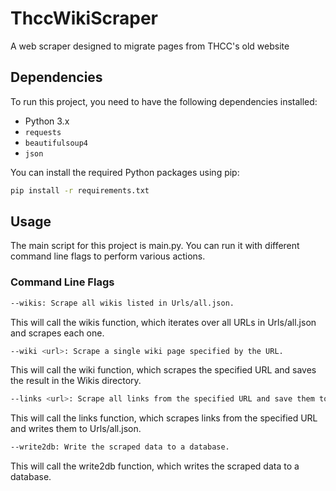 # ThccWikiScraper
A web scraper designed to migrate pages from THCC's old website



## Dependencies

To run this project, you need to have the following dependencies installed:

- Python 3.x
- `requests`
- `beautifulsoup4`
- `json`

You can install the required Python packages using pip:

```sh
pip install -r requirements.txt
```

## Usage
The main script for this project is main.py. You can run it with different command line flags to perform various actions.

### Command Line Flags
```sh
--wikis: Scrape all wikis listed in Urls/all.json.
```

This will call the wikis function, which iterates over all URLs in Urls/all.json and scrapes each one.

```sh
--wiki <url>: Scrape a single wiki page specified by the URL.
```

This will call the wiki function, which scrapes the specified URL and saves the result in the Wikis directory.

```sh
--links <url>: Scrape all links from the specified URL and save them to Urls/all.json.
```

This will call the links function, which scrapes links from the specified URL and writes them to Urls/all.json.

```sh
--write2db: Write the scraped data to a database.
```

This will call the write2db function, which writes the scraped data to a database.

